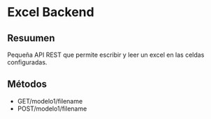 # Excel Backend

## Resuumen

Pequeña API REST que permite escribir y leer un excel en las celdas configuradas.

## Métodos

- GET/modelo1/filename
- POST/modelo1/filename